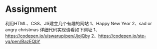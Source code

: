 # Assignment
利用HTML、CSS、JS建立几个有趣的网站   1、Happy New Year   2、sad or angry christmas
详细代码实现请看如下网址  1、https://codepen.io/uiswarup/pen/JjojQby  2、https://codepen.io/ste-vg/pen/BazEQbY
  
